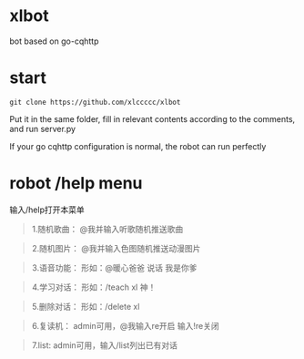 # xlbot
bot based on go-cqhttp

# start
```
git clone https://github.com/xlccccc/xlbot
```
Put it in the same folder, fill in relevant contents according to the comments, and run server.py

If your go cqhttp configuration is normal, the robot can run perfectly

# robot /help menu
输入/help打开本菜单
> 1.随机歌曲：
@我并输入听歌随机推送歌曲

>2.随机图片：
@我并输入色图随机推送动漫图片

>3.语音功能：
形如：@暖心爸爸 说话 我是你爹

>4.学习对话：
形如：/teach xl 神！

>5.删除对话：
形如：/delete xl

>6.复读机：
admin可用，@我输入re开启 输入!re关闭

>7.list:
admin可用，输入/list列出已有对话
